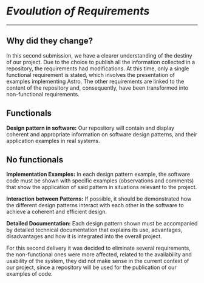 # _**Evoulution of Requirements**_

<hr>

## Why did they change?

In this second submission, we have a clearer understanding of the destiny of our project. Due to the choice to publish all the information collected in a repository, the requirements had modifications. At this time, only a single functional requirement is stated, which involves the presentation of examples implementing Astro. The other requirements are linked to the content of the repository and, consequently, have been transformed into non-functional requirements.

## Functionals
 **Design pattern in software:** Our repository will contain and display coherent and appropriate information on software design patterns, and their application examples in real systems.

## No functionals
 **Implementation Examples:** In each design pattern example, the software code must be shown with specific examples (observations and comments) that show the application of said pattern in situations relevant to the project.

**Interaction between Patterns:** If possible, it should be demonstrated how the different design patterns interact with each other in the software to achieve a coherent and efficient design.

 **Detailed Documentation:** Each design pattern shown must be accompanied by detailed technical documentation that explains its use, advantages, disadvantages and how it is integrated into the overall project.

 For this second delivery it was decided to eliminate several requirements, the non-functional ones were more affected, related to the availability and usability of the system, they did not make sense in the current context of our project, since a repository will be used for the publication of our examples of code.


